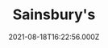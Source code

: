 ---
date: 2021-08-18T16:22:56.000Z
title: Sainsbury's
latitude: 52.03680439353828
longitude: 0.7403466122105838
url: https://stores.sainsburys.co.uk/2301/sudbury?y_source=1_MTU1Njc0NTEtNDQwLWxvY2F0aW9uLndlYnNpdGU=
category: checkin
---